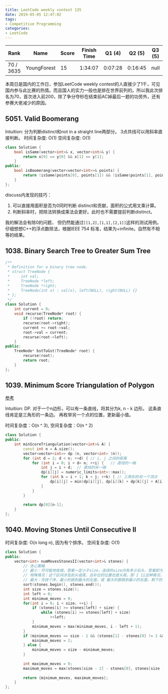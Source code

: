 ```yaml
---
title: LeetCode weekly contest 135
date: 2019-05-05 12:47:02
tags:
- Competitive Programming
categories:
- LeetCode
---
```


| Rank |	Name |	Score |	Finish Time | 	Q1 (4) |	Q2 (5) |	Q3 (5) |	Q4 (5)|
|--|--|--|--|--|--|--|--|
|70 / 3635	|	YoungForest |	15 | 1:34:07 | 0:07:28 | 0:16:45 |	null | 1:29:07  (1) |

本周日是国内的工作日，参加LeetCode weekly contest的人直接少了1千，可见国内参与此比赛的热情。而且国人的实力一般也是排在世界前列的。所以我此次排名为70，首次进入前200，除了争分夺秒在结束前AC掉最后一题的功劳外，还有参赛大佬减少的原因。

## 5051. Valid Boomerang

Intuition:
分为判断distinct和not in a straight line两部分。
3点共线可以用斜率直接判断。
时间复杂度: O(1)
空间复杂度: O(1)

```cpp
class Solution {
    bool isSame(vector<int>& x, vector<int>& y) {
        return x[0] == y[0] && x[1] == y[1];
    }
public:
    bool isBoomerang(vector<vector<int>>& points) {
        return !isSame(points[0], points[1]) && !isSame(points[1], points[2]) && !isSame(points[2], points[0]) && static_cast<double>(points[2][1] - points[1][1]) / static_cast<double>(points[2][0] - points[1][0]) != static_cast<double>(points[1][1] - points[0][1]) / static_cast<double>(points[1][0] - points[0][0]);
    }
};
```

discuss内发现的技巧：
1. 可以直接用面积是否为0同时判断 distinct和贡献，面积的公式用叉乘计算。
2. 判断斜率时，把除法转换成乘法会更好。此时也不需要提前判断distinct。

我的解法会有除0的问题，
但仍然能通过`[[1,2],[1,1],[2,1]]`这样的测试用例。
仔细想想C++的浮点数除法，根据IEEE 754 标准，结果为+infinite。自然有不相等的结果。

## 1038. Binary Search Tree to Greater Sum Tree

```cpp
/**
 * Definition for a binary tree node.
 * struct TreeNode {
 *     int val;
 *     TreeNode *left;
 *     TreeNode *right;
 *     TreeNode(int x) : val(x), left(NULL), right(NULL) {}
 * };
 */
class Solution {
    int current = 0;
    void recurse(TreeNode* root) {
        if (!root) return;
        recurse(root->right);
        current += root->val;
        root->val = current;
        recurse(root->left);
    }
public:
    TreeNode* bstToGst(TreeNode* root) {
        recurse(root);
        return root;
    }
};
```

## 1039. Minimum Score Triangulation of Polygon
[参考](https://leetcode.com/problems/minimum-score-triangulation-of-polygon/discuss/286705/JavaC++Python-DP)

Intuition:
DP.
对于一个n边形，可以有一条直线，将其分为k, n - k 边形。
这条直线肯定是三角形的一条边。
再枚举另一个点的位置，更新最小值。

时间复杂度：O(n ^ 3),
空间复杂度：O(n ^ 2)

```cpp
class Solution {
public:
    int minScoreTriangulation(vector<int>& A) {
        const int n = A.size();
        vector<vector<int>> dp (n, vector<int> (n));
        for (int d = 2; d < n; ++d) { // i, j 之间的距离
            for (int i = 0; i + d< n; ++i) {   // 直线的一端
                int j = i + d;  // 直线的另一端
                dp[i][j] = numeric_limits<int>::max();
                for (int k = i + 1; k < j; ++k) { // 三角形的另一个顶点
                    dp[i][j] = min(dp[i][j], dp[i][k] + dp[k][j] + A[i] * A[k] * A[j]);
                }
            }
        }
        
        return dp[0][n-1];
    }
};
```

## 1040. Moving Stones Until Consecutive II

时间复杂度: O(n long n), 因为有个排序。
空间复杂度: O(1)

```cpp
class Solution {
public:
    vector<int> numMovesStonesII(vector<int>& stones) {
        // 贪心策略
        // 最小：尽可能地收缩，答案一定小于size，连续的size内有多少石头，答案即为size-这个数目
        // 特殊情况：这个区间涉及到头或尾，且补位的位置也是头尾，即 1 11这种情况，此时答案为2，而不是1
        // 最大：先排个序，最小的跳到最大的左面，或 最大的额跳到最小的右面，剩下的每次收缩1
        sort(stones.begin(), stones.end());
        int size = stones.size();
        int left = 0;
        int minimum_moves = 0;
        for(int i = 0; i < size; ++i) {
            if (stones[i] >= stones[left] + size) {
                while (stones[i] >= stones[left] + size)
                    ++left;
            }
            minimum_moves = max(minimum_moves, i - left + 1);
        }
        if (minimum_moves == size - 1 && (stones[1] - stones[0] != 2 && stones[size - 1] - stones[size - 2] != 2)) {
            minimum_moves = 2;
        } else {
            minimum_moves = size - minimum_moves;
        }
        
        int maximum_moves = 0;
        maximum_moves = max(stones[size - 2] - stones[0], stones[size - 1] - stones[1]) + 1 - size + 1;
        
        return {minimum_moves, maximum_moves};
    }
};
```